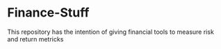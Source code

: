# Finance-Stuff
This repository has the intention of giving financial tools to measure risk and return metricks
